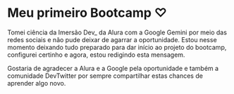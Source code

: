 # Meu primeiro Bootcamp ♡

<p> Tomei ciência da Imersão Dev_ da Alura com a Google Gemini por meio das redes sociais e não pude deixar de agarrar a oportunidade. Estou nesse momento deixando tudo preparado para dar início ao projeto do bootcamp, configurei certinho e agora, estou redigindo esta mensagem.</p>

<p> Gostaria de agradecer a Alura e a Google pela oportunidade e também a comunidade DevTwitter por sempre compartilhar estas chances de aprender algo novo.</p>

